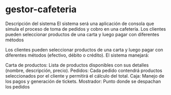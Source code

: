 # gestor-cafeteria
Descripción del sistema El sistema será una aplicación de consola que simula el proceso de toma de pedidos y cobro en una cafetería. Los clientes pueden seleccionar productos de una carta y luego pagar con diferentes métodos

Los clientes pueden seleccionar productos de una carta y luego pagar con diferentes métodos (efectivo, débito o crédito). El sistema manejará:

Carta de productos: Lista de productos disponibles con sus detalles (nombre, descripción, precio).
Pedidos: Cada pedido contendrá productos seleccionados por el cliente y permitirá el cálculo del total.
Caja: Manejo de los pagos y generación de tickets.
Mostrador: Punto donde se despachan los pedidos